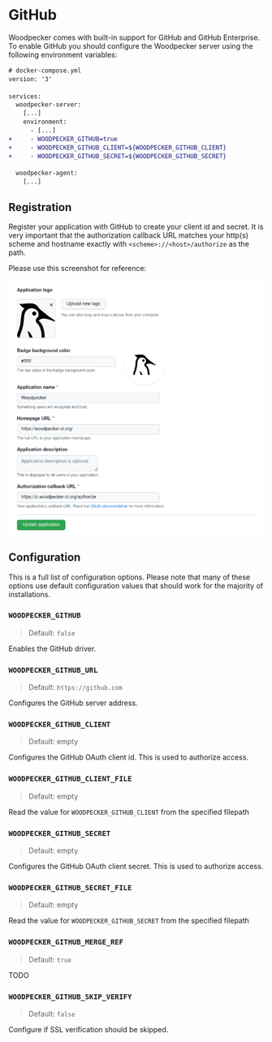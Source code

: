 # GitHub

Woodpecker comes with built-in support for GitHub and GitHub Enterprise. To enable GitHub you should configure the Woodpecker server using the following environment variables:

```diff
# docker-compose.yml
version: '3'

services:
  woodpecker-server:
    [...]
    environment:
      - [...]
+     - WOODPECKER_GITHUB=true
+     - WOODPECKER_GITHUB_CLIENT=${WOODPECKER_GITHUB_CLIENT}
+     - WOODPECKER_GITHUB_SECRET=${WOODPECKER_GITHUB_SECRET}

  woodpecker-agent:
    [...]
```

## Registration

Register your application with GitHub to create your client id and secret. It is very important that the authorization callback URL matches your http(s) scheme and hostname exactly with `<scheme>://<host>/authorize` as the path.

Please use this screenshot for reference:

![github oauth setup](github_oauth.png)

## Configuration

This is a full list of configuration options. Please note that many of these options use default configuration values that should work for the majority of installations.

### `WOODPECKER_GITHUB`
> Default: `false`

Enables the GitHub driver.

### `WOODPECKER_GITHUB_URL`
> Default: `https://github.com`

Configures the GitHub server address.

### `WOODPECKER_GITHUB_CLIENT`
> Default: empty

Configures the GitHub OAuth client id. This is used to authorize access.

### `WOODPECKER_GITHUB_CLIENT_FILE`
> Default: empty

Read the value for `WOODPECKER_GITHUB_CLIENT` from the specified filepath

### `WOODPECKER_GITHUB_SECRET`
> Default: empty

Configures the GitHub OAuth client secret. This is used to authorize access.

### `WOODPECKER_GITHUB_SECRET_FILE`
> Default: empty

Read the value for `WOODPECKER_GITHUB_SECRET` from the specified filepath

### `WOODPECKER_GITHUB_MERGE_REF`
> Default: `true`

TODO

### `WOODPECKER_GITHUB_SKIP_VERIFY`
> Default: `false`

Configure if SSL verification should be skipped.
